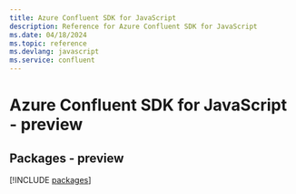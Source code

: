 ```yaml
---
title: Azure Confluent SDK for JavaScript
description: Reference for Azure Confluent SDK for JavaScript
ms.date: 04/18/2024
ms.topic: reference
ms.devlang: javascript
ms.service: confluent
---
```

# Azure Confluent SDK for JavaScript - preview
## Packages - preview
[!INCLUDE [packages](confluent-index.md)]